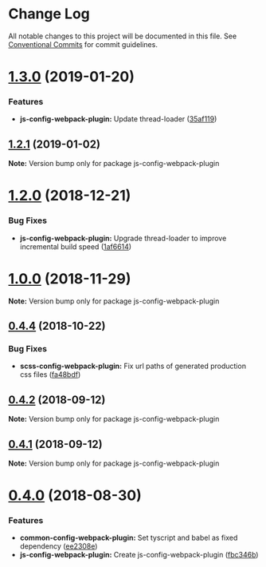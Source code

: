 # Change Log

All notable changes to this project will be documented in this file.
See [Conventional Commits](https://conventionalcommits.org) for commit guidelines.

# [1.3.0](https://github.com/namics/webpack-config-plugins/compare/v1.2.1...v1.3.0) (2019-01-20)


### Features

* **js-config-webpack-plugin:** Update thread-loader ([35af119](https://github.com/namics/webpack-config-plugins/commit/35af119))





## [1.2.1](https://github.com/namics/webpack-config-plugins/compare/v1.2.0...v1.2.1) (2019-01-02)

**Note:** Version bump only for package js-config-webpack-plugin





# [1.2.0](https://github.com/namics/webpack-config-plugins/compare/v1.1.0...v1.2.0) (2018-12-21)


### Bug Fixes

* **js-config-webpack-plugin:** Upgrade thread-loader to improve incremental build speed ([1af6614](https://github.com/namics/webpack-config-plugins/commit/1af6614))





# [1.0.0](https://github.com/namics/webpack-config-plugins/compare/v0.4.4...v1.0.0) (2018-11-29)

**Note:** Version bump only for package js-config-webpack-plugin





<a name="0.4.4"></a>
## [0.4.4](https://github.com/namics/webpack-config-plugins/compare/v0.4.3...v0.4.4) (2018-10-22)


### Bug Fixes

* **scss-config-webpack-plugin:** Fix url paths of generated production css files ([fa48bdf](https://github.com/namics/webpack-config-plugins/commit/fa48bdf))




<a name="0.4.2"></a>
## [0.4.2](https://github.com/namics/webpack-config-plugins/compare/v0.4.1...v0.4.2) (2018-09-12)




**Note:** Version bump only for package js-config-webpack-plugin

<a name="0.4.1"></a>
## [0.4.1](https://github.com/namics/webpack-config-plugins/compare/v0.4.0...v0.4.1) (2018-09-12)




**Note:** Version bump only for package js-config-webpack-plugin

<a name="0.4.0"></a>
# [0.4.0](https://github.com/namics/webpack-config-plugins/compare/v0.3.0...v0.4.0) (2018-08-30)


### Features

* **common-config-webpack-plugin:** Set tyscript and babel as fixed dependency ([ee2308e](https://github.com/namics/webpack-config-plugins/commit/ee2308e))
* **js-config-webpack-plugin:** Create js-config-webpack-plugin ([fbc346b](https://github.com/namics/webpack-config-plugins/commit/fbc346b))
